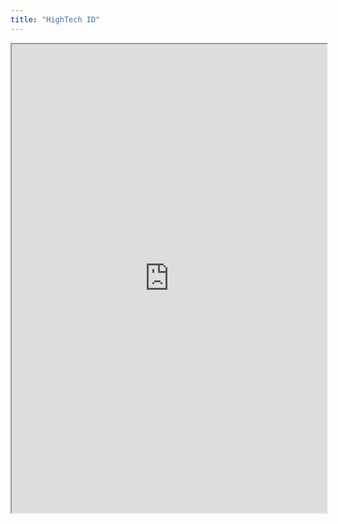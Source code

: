 ```yaml
---
title: "HighTech ID"
---
```



<iframe height="750" width="100%" src="https://ewelton.github.io/ktest/wiki.html#HighTech%20ID"></iframe>
